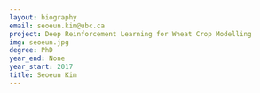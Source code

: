 ```yaml
---
layout: biography
email: seoeun.kim@ubc.ca
project: Deep Reinforcement Learning for Wheat Crop Modelling
img: seoeun.jpg
degree: PhD
year_end: None
year_start: 2017
title: Seoeun Kim
---
```

